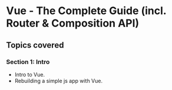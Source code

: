 # Vue - The Complete Guide (incl. Router & Composition API)

## Topics covered

### Section 1: Intro

- Intro to Vue.
- Rebuilding a simple js app with Vue.
